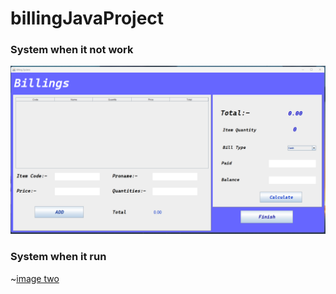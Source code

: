 # billingJavaProject

### System when it not work
![image one](/images/Billing_System.png)
          
### System when it  run
~[image two](/images/Billing_System_Run.png)
          
